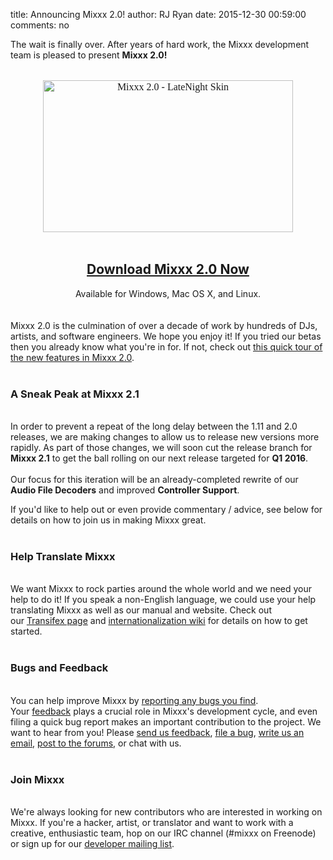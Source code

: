 title: Announcing Mixxx 2.0!
author: RJ Ryan
date: 2015-12-30 00:59:00
comments: no

The wait is finally over. After years of hard work, the Mixxx development team is pleased to present&nbsp;<b>Mixxx 2.0!</b><br /><div style="orphans: auto; text-align: start; text-indent: 0px; widows: auto;"><div style="-webkit-text-stroke-width: 0px; color: black; font-family: Times; font-size: medium; font-style: normal; font-variant: normal; letter-spacing: normal; line-height: normal; margin: 0px; text-transform: none; white-space: normal; word-spacing: 0px;"><br /><div class="separator" style="clear: both; text-align: center;"><a href="{% static '/static/images/news/mixxx-200-latenight-skin.png' %}" imageanchor="1" style="margin-left: 1em; margin-right: 1em;"><img alt="Mixxx 2.0 - LateNight Skin" border="0" height="243" src="{% static '/static/images/news/mixxx-200-latenight-skin.png' %}" title="Mixxx 2.0 - LateNight Skin" width="400" /></a></div><br /></div><div style="text-align: center;"><div class="separator" style="clear: both;"></div><div class="separator" style="clear: both;"></div><h2><a href="http://www.mixxx.org/download/?utm_source=blog&amp;utm_medium=blog&amp;utm_campaign=200_release" target="_blank">Download Mixxx 2.0 Now</a></h2></div><div style="text-align: center;">Available for Windows, Mac OS X, and Linux.</div><br /><br />Mixxx 2.0 is the culmination of over a decade of work by hundreds of DJs, artists, and software engineers. We hope you enjoy it! If you tried our betas then you already know what you're in for. If not, check out <a href="{% url '/news/2015-12-19-whats-new-in-mixxx-2-0.html' %}" target="_blank">this quick tour of the new features in Mixxx 2.0</a>.<br /><br /><div><h3>A Sneak Peak at Mixxx 2.1</h3><div><br /></div>In order to prevent a repeat of the long delay between the 1.11 and 2.0 releases, we are making changes to allow us to release new versions more rapidly. As part of those changes, we will soon cut the release branch for <b>Mixxx 2.1</b>&nbsp;to get the ball rolling on our next release targeted for <b>Q1 2016</b>.<br /><br />Our focus for this iteration will be an already-completed rewrite of our <b>Audio File Decoders</b>&nbsp;and improved&nbsp;<b>Controller Support</b>. <br /><ul><ul></ul></ul><div>If you'd like to help out or even provide commentary / advice, see below for details on how to join us in making Mixxx great.<br /><br /></div><h3></h3><h3>Help Translate Mixxx</h3><br />We want Mixxx to rock parties around the whole world and we need your help to do it! If you speak a non-English language, we could use your help translating Mixxx as well as our manual and website. Check out our&nbsp;<a href="https://www.transifex.com/mixxx-dj-software/" target="_blank">Transifex page</a>&nbsp;and&nbsp;<a href="https://github.com/mixxxdj/mixxx/wiki/internationalization" target="_blank">internationalization wiki</a>&nbsp;for details on how to get started.</div><div><b><br /></b></div><h3></h3><h3>Bugs and Feedback</h3><div><div><div style="margin: 0px;"><b><span class="Apple-style-span" style="font-weight: normal;"><b><span class="Apple-style-span" style="font-weight: normal;"><br /></span></b></span></b><b><span class="Apple-style-span" style="font-weight: normal;"><b><span class="Apple-style-span" style="font-weight: normal;">You can help improve Mixxx by&nbsp;</span><span class="Apple-style-span" style="font-weight: normal;"><a href="https://bugs.launchpad.net/mixxx/+filebug" target="_blank">reporting any bugs you find</a></span><span class="Apple-style-span" style="font-weight: normal;">. Your&nbsp;<a href="https://docs.google.com/forms/d/14pLA_aeK0TZUgpfEa6uVLknRX2CBPBPf99gHNHkYgUc/viewform" target="_blank">feedback</a>&nbsp;plays a crucial role in Mixxx's development cycle, and even filing a quick bug report makes an important contribution to the project.&nbsp;</span></b></span></b>We want to hear from you! Please&nbsp;<a href="https://docs.google.com/forms/d/14pLA_aeK0TZUgpfEa6uVLknRX2CBPBPf99gHNHkYgUc/viewform" target="_blank">send us feedback</a>,&nbsp;<a href="https://bugs.launchpad.net/mixxx/+filebug" target="_blank">file a bug</a>,&nbsp;<a href="https://lists.sourceforge.net/lists/listinfo/mixxx-devel" target="_blank">write us an email</a>,&nbsp;<a href="https://mixxx.org/forums/" target="_blank">post to the forums</a>, or&nbsp;chat with us.</div></div><div><div style="margin: 0px;"><b><span class="Apple-style-span" style="font-weight: normal;"><br /></span></b></div></div><div style="margin: 0px;"><h3></h3><h3>Join Mixxx</h3></div><div><div style="margin: 0px;"><br />We're always looking for new contributors who are interested in working on Mixxx. If you're a hacker, artist, or translator and want to work with a creative, enthusiastic team, hop on our IRC channel (#mixxx on&nbsp;Freenode) or sign up for our&nbsp;<a href="https://lists.sourceforge.net/lists/listinfo/mixxx-devel" target="_blank">developer mailing list</a>.</div></div></div></div>
